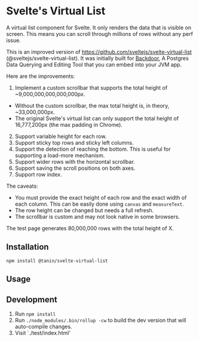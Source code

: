 Svelte's Virtual List
=======================

A virtual list component for Svelte. It only renders the data that is visible on screen. This means you can scroll
through millions of rows without any perf issue.

This is an improved version of https://github.com/sveltejs/svelte-virtual-list (@sveltejs/svelte-virtual-list). It was
initially built for [Backdoor](https://github.com/tanin47/backdoor), A Postgres Data Querying and Editing Tool that you 
can embed into your JVM app.

Here are the improvements:

1. Implement a custom scrollbar that supports the total height of ~9,000,000,000,000,000px.
  * Without the custom scrollbar, the max total height is, in theory, ~33,000,000px.
  * The original Svelte's virtual list can only support the total height of 16,777,200px (the max padding in Chrome).
2. Support variable height for each row.
3. Support sticky top rows and sticky left columns.
4. Support the detection of reaching the bottom. This is useful for supporting a load-more mechanism.
5. Support wider rows with the horizontal scrollbar.
6. Support saving the scroll positions on both axes.
7. Support row index.

The caveats:
* You must provide the exact height of each row and the exact width of each column. This can be easily done using `canvas` and `measureText`.
* The row height can be changed but needs a full refresh.
* The scrollbar is custom and may not look native in some browsers.

The test page generates 80,000,000 rows with the total height of X.

Installation
-------------

`npm install @tanin/svelte-virtual-list`

Usage
------


Development
------------

1. Run `npm install`
2. Run `./node_modules/.bin/rollup -cw` to build the dev version that will auto-compile changes.
3. Visit `./test/index.html'

